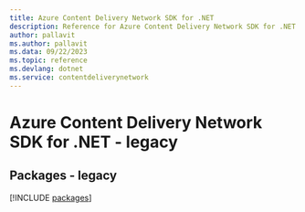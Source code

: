 ```yaml
---
title: Azure Content Delivery Network SDK for .NET
description: Reference for Azure Content Delivery Network SDK for .NET
author: pallavit
ms.author: pallavit
ms.data: 09/22/2023
ms.topic: reference
ms.devlang: dotnet
ms.service: contentdeliverynetwork
---
```

# Azure Content Delivery Network SDK for .NET - legacy
## Packages - legacy
[!INCLUDE [packages](content-delivery-network-index.md)]